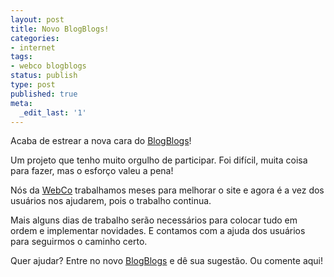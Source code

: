 ```yaml
---
layout: post
title: Novo BlogBlogs!
categories:
- internet
tags:
- webco blogblogs
status: publish
type: post
published: true
meta:
  _edit_last: '1'
---
```

Acaba de estrear a nova cara do <a href="http://blogblogs.com.br">BlogBlogs</a>!

Um projeto que tenho muito orgulho de participar. Foi difícil, muita coisa para fazer, mas o esforço valeu a pena!

Nós da <a href="http://www.webcointernet.com/">WebCo</a> trabalhamos meses para melhorar o site e agora é a vez dos usuários nos ajudarem, pois o trabalho continua.

Mais alguns dias de trabalho serão necessários para colocar tudo em ordem e implementar novidades. E contamos com a ajuda dos usuários para seguirmos o caminho certo.

Quer ajudar? Entre no novo <a href="http://blogblogs.com.br">BlogBlogs</a> e dê sua sugestão. Ou comente aqui!
